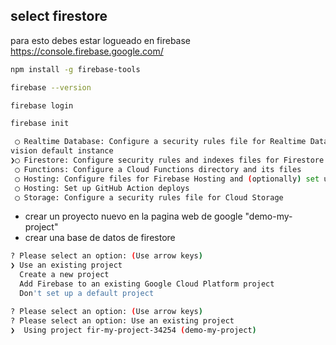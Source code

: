 ## select firestore
para esto debes estar logueado en firebase https://console.firebase.google.com/
```bash
npm install -g firebase-tools

firebase --version

firebase login

firebase init
```

```bash
 ◯ Realtime Database: Configure a security rules file for Realtime Database and (optionally) pro
vision default instance
❯◯ Firestore: Configure security rules and indexes files for Firestore
 ◯ Functions: Configure a Cloud Functions directory and its files
 ◯ Hosting: Configure files for Firebase Hosting and (optionally) set up GitHub Action deploys
 ◯ Hosting: Set up GitHub Action deploys
 ◯ Storage: Configure a security rules file for Cloud Storage
 ```
 - crear un proyecto nuevo en la pagina web de google "demo-my-project"
 - crear una base de datos de firestore
```bash
? Please select an option: (Use arrow keys)
❯ Use an existing project 
  Create a new project 
  Add Firebase to an existing Google Cloud Platform project 
  Don't set up a default project 
 ```
 ```bash
? Please select an option: (Use arrow keys)
? Please select an option: Use an existing project
❯  Using project fir-my-project-34254 (demo-my-project)
 ```